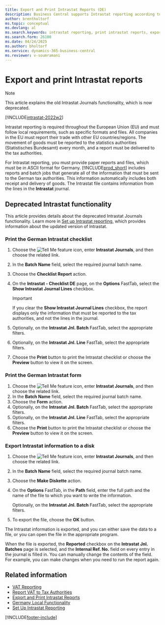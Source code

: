 ```yaml
---
title: Export and Print Intrastat Reports (DE)
description: Business Central supports Intrastat reporting according to German requirements. You can meet the requirement to report your trade with other EU countries/regions.
author: brentholtorf 
ms.topic: conceptual
ms.devlang: al
ms.search.keywords: intrastat reporting, print intrastat reports, export intrastat reports, German version
ms.search.form: 26100
ms.date: 04/24/2025
ms.author: bholtorf
ms.service: dynamics-365-business-central
ms.reviewer: v-soumramani
---
```


# Export and print Intrastat reports

> [!NOTE]
> This article explains the old Intrastat Journals functionality, which is now deprecated.

[!INCLUDE[intrastat-2022w2](../../includes/intrastat-2022w2.md)]

Intrastat reporting is required throughout the European Union (EU) and must follow local requirements, such as specific formats and files. All companies in the EU must report their trade with other EU countries/regions. The movement of goods must be reported to the statistics authorities (Statistisches Bundesamt) every month, and a report must be delivered to the tax authorities.  

For Intrastat reporting, you must provide paper reports and files, which must be in ASCII format for Germany. [!INCLUDE[prod_short](../../includes/prod_short.md)] includes reports and batch jobs that generate all of the information that must be sent to the German tax authorities. This information automatically includes both receipt and delivery of goods. The Intrastat file contains information from the lines in the **Intrastat** journal.  

## Deprecated Intrastat functionality

This article provides details about the deprecated Intrastat Journals functionality. Learn more in [Set up Intrastat reporting](../../finance-how-setup-report-intrastat.md), which provides information about the updated version of Intrastat.

### Print the German Intrastat checklist  

1. Choose the ![Tell Me feature](../../media/ui-search/search_small.png "Tell me what you want to do") icon, enter **Intrastat Journals**, and then choose the related link.  
1. In the **Batch Name** field, select the required journal batch name.
1. Choose the **Checklist Report** action.  
1. On the **Intrastat - Checklist DE** page, on the **Options** FastTab, select the **Show Intrastat Journal Lines** checkbox.  

    > [!IMPORTANT]  
    > If you clear the **Show Intrastat Journal Lines** checkbox, the report displays only the information that must be reported to the tax authorities, and not the lines in the journal.  

1. Optionally, on the **Intrastat Jnl. Batch** FastTab, select the appropriate filters.  
1. Optionally, on the **Intrastat Jnl. Line** FastTab, select the appropriate filters.  
1. Choose the **Print** button to print the Intrastat checklist or choose the **Preview** button to view it on the screen.  

### Print the German Intrastat form  

1. Choose the ![Tell Me feature](../../media/ui-search/search_small.png "Tell me what you want to do") icon, enter **Intrastat Journals**, and then choose the related link.  
1. In the **Batch Name** field, select the required journal batch name.  
1. Choose the **Form** action.  
1. Optionally, on the **Intrastat Jnl. Batch** FastTab, select the appropriate filters.  
1. Optionally, on the **Intrastat Jnl. Line** FastTab, select the appropriate filters.  
1. Choose the **Print** button to print the Intrastat checklist or choose the **Preview** button to view it on the screen.  

### Export Intrastat information to a disk  

1. Choose the ![Tell Me feature](../../media/ui-search/search_small.png "Tell me what you want to do") icon, enter **Intrastat Journals**, and then choose the related link.  
1. In the **Batch Name** field, select the required journal batch name.  
1. Choose the **Make Diskette** action.  
1. On the **Options** FastTab, in the **Path** field, enter the full path and the name of the file to which you want to write the information.  

   Optionally, on the **Intrastat Jnl. Batch** FastTab, select the appropriate filters.  

1. To export the file, choose the **OK** button.  

The Intrastat information is exported, and you can either save the data to a file, or you can open the file in the appropriate program.  

When the file is exported, the **Reported** checkbox on the **Intrastat Jnl. Batches** page is selected, and the **Internal Ref. No.** field on every entry in the journal is filled in. You can manually change the contents of the field. For example, you can make changes when you need to run the report again.

## Related information

- [VAT Reporting](vat-reporting.md)  
- [Report VAT to Tax Authorities](../../finance-how-report-vat.md)
- [Export and Print Intrastat Reports](how-to-export-and-print-intrastat-reports.md)  
- [Germany Local Functionality](germany-local-functionality.md)  
- [Set Up Intrastat Reporting](../../finance-how-setup-report-intrastat.md)  

[!INCLUDE[footer-include](../../includes/footer-banner.md)]

